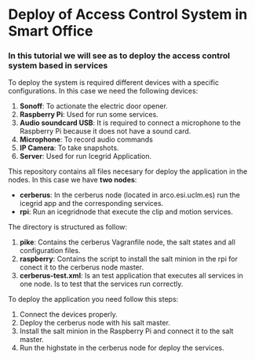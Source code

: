 # Deploy of Access Control System in Smart Office

### In this tutorial we will see as to deploy the access control system based in services

To deploy the system is required different devices with a specific configurations. In this case we need the following devices:

1. **Sonoff**: To actionate the electric door opener.
2. **Raspberry Pi**: Used for run some services.
3. **Audio soundcard USB**: It is required to connect a microphone to the Raspberry Pi because it does not have a sound card.
4. **Microphone**: To record audio commands
5. **IP Camera**: To take snapshots.
6. **Server**: Used for run Icegrid Application.

This repository contains all files necesary for deploy the application in the nodes. In this case we have **two nodes**:
 - **cerberus**: In the cerberus node (located in arco.esi.uclm.es) run the icegrid app and the corresponding services.
 - **rpi**: Run an icegridnode that execute the clip and motion services.

The directory is structured as follow:
1. **pike**: Contains the cerberus Vagranfile node, the salt states and all configuration files.
2. **raspberry**: Contains the script to install the salt minion in the rpi for conect it to the cerberus node master.
3. **cerberus-test.xml**: Is an test application that executes all services in one node. Is to test that the services run correctly.


To deploy the application you need follow this steps:
1. Connect the devices properly.
2. Deploy the cerberus node with his salt master.
3. Install the salt minion in the Raspberry Pi and connect it to the salt master.
4. Run the highstate in the cerberus node for deploy the services.
